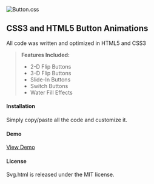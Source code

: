 <!DOCTYPE html>
<html>
<head>
<meta charset="utf-8">
<meta name="viewport" content="width=device-width, initial-scale=1.0">
<link rel="stylesheet" href="https://stackedit.io/res-min/themes/base.css" />
<script type="text/javascript" src="https://cdn.mathjax.org/mathjax/latest/MathJax.js?config=TeX-AMS_HTML"></script>
</head>
<body><div class="container"><p><img src="http://kfan.io/button.css/img/SVG.html.jpg" alt="Button.css" title=""></p>



<h2 id="css3-and-html5-button-animations">CSS3 and HTML5 Button Animations</h2>

<p>All code was written and optimized in HTML5 and CSS3</p>

<blockquote>
  <p><strong>Features Included:</strong></p>
  
  <ul>
  <li>2-D Flip Buttons</li>
  <li>3-D Flip Buttons</li>
  <li>Slide-In Buttons</li>
  <li>Switch Buttons</li>
  <li>Water Fill Effects</li>
  </ul>
</blockquote>



<h4 id="installation"><i class="icon-file"></i> Installation</h4>

<p>Simply copy/paste all the code and customize it.</p>



<h4 id="demo"><i class="icon-play"></i> Demo</h4>

<p><a href="http://kfan.io/svg.html/">View Demo</a></p>



<h4 id="license"><i class="icon-tags"></i> License</h4>

<p>Svg.html is released under the MIT license.</p></div></body>
</html>
